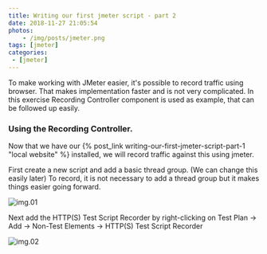 ```yaml
---
title: Writing our first jmeter script - part 2
date: 2018-11-27 21:05:54
photos: 
	- /img/posts/jmeter.png
tags: [jmeter]
categories:
 - [jmeter]
---
```


To make working with JMeter easier, it's possible to record traffic using browser. That makes implementation faster and is not very complicated. In this exercise Recording Controller component is used as example, that can be followed up easily.

<!--more-->

### Using the Recording Controller.

Now that we have our {% post_link writing-our-first-jmeter-script-part-1 "local website" %} installed, we will record traffic against this using jmeter.

First create a new script and add a basic thread group. (We can change this easily later)
To record, it is not necessary to add a thread group but it makes things easier going forward.

![img.01](jmeter-simple-thread-group.png)

Next add the HTTP(S) Test Script Recorder by right-clicking on Test Plan -> Add -> Non-Test Elements -> HTTP(S) Test Script Recorder


![img.02](https-test-script-recorder.png)

